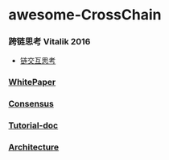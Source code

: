 # awesome-CrossChain


### 跨链思考 Vitalik 2016

* [链交互思考](https://static1.squarespace.com/static/55f73743e4b051cfcc0b02cf/t/5886800ecd0f68de303349b1/1485209617040/Chain+Interoperability.pdf)

### [WhitePaper](whitepaper.md)

### [Consensus](consensus.md)

### [Tutorial-doc](demoDoc.md)

### [Architecture](architecture.md)


